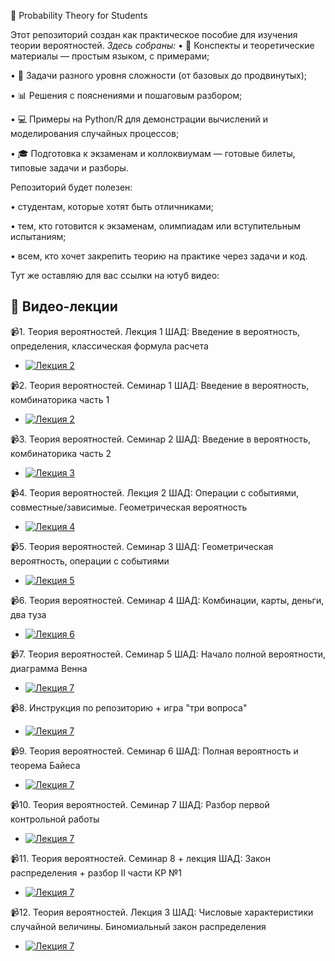 📘 Probability Theory for Students

Этот репозиторий создан как практическое пособие для изучения теории вероятностей. 
*Здесь собраны:*
•	📂 Конспекты и теоретические материалы — простым языком, с примерами;

•	📝 Задачи разного уровня сложности (от базовых до продвинутых);

•	📊 Решения с пояснениями и пошаговым разбором;

•	💻 Примеры на Python/R для демонстрации вычислений и моделирования случайных процессов;

•	🎓 Подготовка к экзаменам и коллоквиумам — готовые билеты, типовые задачи и разборы.

Репозиторий будет полезен:

•	студентам, которые хотят быть отличниками;

•	тем, кто готовится к экзаменам, олимпиадам или вступительным испытаниям;

•	всем, кто хочет закрепить теорию на практике через задачи и код.

  Тут же оставляю для вас ссылки на ютуб видео:
## 🎥 Видео-лекции

📹1. Теория вероятностей. Лекция 1 ШАД: Введение в вероятность, определения, классическая формула расчета 
- [![Лекция 2](https://img.youtube.com/vi/jYEPG8XjlKY/hqdefault.jpg)](https://youtu.be/jYEPG8XjlKY)
  
📹2. Теория вероятностей. Семинар 1 ШАД: Введение в вероятность, комбинаторика часть 1
- [![Лекция 2](https://img.youtube.com/vi/G_-36YSuptg/hqdefault.jpg)](https://youtu.be/G_-36YSuptg)

📹3. Теория вероятностей. Семинар 2 ШАД: Введение в вероятность, комбинаторика часть 2
- [![Лекция 3](https://img.youtube.com/vi/dxhf9jeW0II/hqdefault.jpg)](https://youtu.be/dxhf9jeW0II)

📹4. Теория вероятностей. Лекция 2 ШАД: Операции с событиями, совместные/зависимые. Геометрическая вероятность
- [![Лекция 4](https://img.youtube.com/vi/7vwuiI-MQlA/hqdefault.jpg)](https://youtu.be/7vwuiI-MQlA)

📹5. Теория вероятностей. Семинар 3 ШАД: Геометрическая вероятность, операции с событиями
- [![Лекция 5](https://img.youtube.com/vi/i07FVLhdaFA/hqdefault.jpg)](https://youtu.be/i07FVLhdaFA)

📹6. Теория вероятностей. Семинар 4 ШАД: Комбинации, карты, деньги, два туза
- [![Лекция 6](https://img.youtube.com/vi/PwvyhDAK-QQ/hqdefault.jpg)](https://youtu.be/PwvyhDAK-QQ)

📹7. Теория вероятностей. Семинар 5 ШАД: Начало полной вероятности, диаграмма Венна
- [![Лекция 7](https://img.youtube.com/vi/CxkJBpiUjls/hqdefault.jpg)](https://youtu.be/CxkJBpiUjls)

📹8. Инструкция по репозиторию + игра "три вопроса"
- [![Лекция 7](https://img.youtube.com/vi/96XEkEJayLA/hqdefault.jpg)](https://youtu.be/96XEkEJayLA)

📹9. Теория вероятностей. Семинар 6 ШАД: Полная вероятность и теорема Байеса
- [![Лекция 7](https://img.youtube.com/vi/LN3PIRWtH2k/hqdefault.jpg)](https://youtu.be/LN3PIRWtH2k)

📹10. Теория вероятностей. Семинар 7 ШАД: Разбор первой контрольной работы
- [![Лекция 7](https://img.youtube.com/vi/fIazkSQAWcA/hqdefault.jpg)](https://youtu.be/fIazkSQAWcA)

📹11. Теория вероятностей. Семинар 8 + лекция ШАД: Закон распределения + разбор II части КР №1
- [![Лекция 7](https://img.youtube.com/vi/VzTzD-deDBs/hqdefault.jpg)](https://youtu.be/VzTzD-deDBs)

📹12. Теория вероятностей. Лекция 3 ШАД: Числовые характеристики случайной величины. Биномиальный закон распределения
- [![Лекция 7](https://img.youtube.com/vi/-BUEgm8ImBo/hqdefault.jpg)](https://youtu.be/-BUEgm8ImBo)


